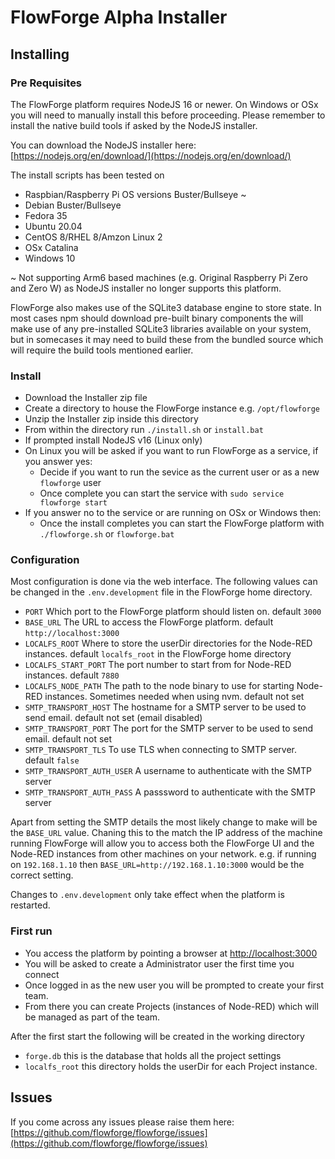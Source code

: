 # FlowForge Alpha Installer

## Installing

### Pre Requisites

The FlowForge platform requires NodeJS 16 or newer. On Windows or OSx you will need to manually install this before proceeding. Please remember to install the native build tools if asked by the NodeJS installer.

You can download the NodeJS installer here: [https://nodejs.org/en/download/](https://nodejs.org/en/download/)

The install scripts has been tested on

 - Raspbian/Raspberry Pi OS versions Buster/Bullseye ~
 - Debian Buster/Bullseye
 - Fedora 35
 - Ubuntu 20.04
 - CentOS 8/RHEL 8/Amzon Linux 2
 - OSx Catalina
 - Windows 10

 ~ Not supporting Arm6 based machines (e.g. Original Raspberry Pi Zero and Zero W) as NodeJS installer no longer supports this platform. 

FlowForge also makes use of the SQLite3 database engine to store state. In most cases npm should download pre-built binary components the will make use of any pre-installed SQLite3 libraries available on your system, but in somecases it may need to build these from the bundled source which will require the build tools mentioned earlier.

### Install

 - Download the Installer zip file
 - Create a directory to house the FlowForge instance e.g. `/opt/flowforge`
 - Unzip the Installer zip inside this directory
 - From within the directory run `./install.sh` or `install.bat` 
 - If prompted install NodeJS v16 (Linux only)
 - On Linux you will be asked if you want to run FlowForge as a service, if you answer yes:
   - Decide if you want to run the sevice as the current user or as a new `flowforge` user
   - Once complete you can start the service with `sudo service flowforge start`
 - If you answer no to the service or are running on OSx or Windows then:
   - Once the install completes you can start the FlowForge platform with `./flowforge.sh` or `flowforge.bat`

### Configuration

Most configuration is done via the web interface. The following values can be changed in the `.env.development` file in the FlowForge home directory.

- `PORT` Which port to the FlowForge platform should listen on. default `3000`
- `BASE_URL` The URL to access the FlowForge platform. default `http://localhost:3000`
- `LOCALFS_ROOT` Where to store the userDir directories for the Node-RED instances. default `localfs_root` in the FlowForge home directory
- `LOCALFS_START_PORT` The port number to start from for Node-RED instances. default `7880`
- `LOCALFS_NODE_PATH` The path to the node binary to use for starting Node-RED instances. Sometimes needed when using nvm. default not set
- `SMTP_TRANSPORT_HOST` The hostname for a SMTP server to be used to send email. default not set (email disabled)
- `SMTP_TRANSPORT_PORT` The port for the SMTP server to be used to send email. default not set
- `SMTP_TRANSPORT_TLS` To use TLS when connecting to SMTP server. default `false`
- `SMTP_TRANSPORT_AUTH_USER` A username to authenticate with the SMTP server
- `SMTP_TRANSPORT_AUTH_PASS` A passsword to authenticate with the SMTP server

Apart from setting the SMTP details the most likely change to make will be the `BASE_URL` value. Chaning this to the match the IP address of the machine running FlowForge will allow you to access both the FlowForge UI and the Node-RED instances from other machines on your network. e.g. if running on `192.168.1.10` then `BASE_URL=http://192.168.1.10:3000` would be the correct setting.

Changes to `.env.development` only take effect when the platform is restarted.

### First run

 - You access the platform by pointing a browser at [http://localhost:3000](http://localhost:3000)
 - You will be asked to create a Administrator user the first time you connect
 - Once logged in as the new user you will be prompted to create your first team.
 - From there you can create Projects (instances of Node-RED) which will be managed as part of the team.

 After the first start the following will be created in the working directory

  - `forge.db` this is the database that holds all the project settings
  - `localfs_root` this directory holds the userDir for each Project instance.


## Issues

If you come across any issues please raise them here: [https://github.com/flowforge/flowforge/issues](https://github.com/flowforge/flowforge/issues)